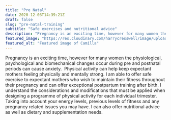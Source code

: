 ```yaml
---
title: "Pre Natal"
date: 2020-12-03T14:39:21Z
draft: false
slug: "pre-natal-training"
subtitle: "Safe exercises and nutritional advice"
description: "Pregnancy is an exciting time, however for many women the physiological, psychological and biomechanical changes occur during pre and postnatal periods can cause anxiety."
featured_image: "https://res.cloudinary.com/harrycresswell/image/upload/v1607006817/camilla-cresswell-fitness-personal-training.jpg"
featured_alt: "Featured image of Camilla"
---
```

Pregnancy is an exciting time, however for many women the physiological, psychological
and biomechanical changes occur during pre and postnatal periods can cause anxiety. 
Physical activity can help keep expectant mothers feeling physically and mentally strong. I
am able to offer safe exercise to expectant mothers who wish to maintain their fitness
throughout their pregnancy and can offer exceptional postpartum training after birth.
I understand the considerations and modifications that must be applied when designing a
programme of physical activity for each individual trimester. Taking into account your
energy levels, previous levels of fitness and any pregnancy related issues you may have.
I can also offer nutritional advice as well as dietary and supplementation needs.
